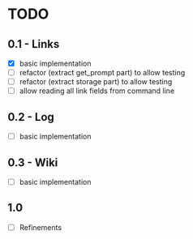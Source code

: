 # TODO

## 0.1 - Links

- [x] basic implementation
- [ ] refactor (extract get_prompt part) to allow testing
- [ ] refactor (extract storage part) to allow testing
- [ ] allow reading all link fields from command line

## 0.2 - Log
- [ ] basic implementation

## 0.3 - Wiki
- [ ] basic implementation

## 1.0

- [ ] Refinements
